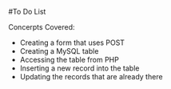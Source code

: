 #To Do List

Concerpts Covered:
- Creating a form that uses POST
- Creating a MySQL table
- Accessing the table from PHP
- Inserting a new record into the table
- Updating the records that are already there


